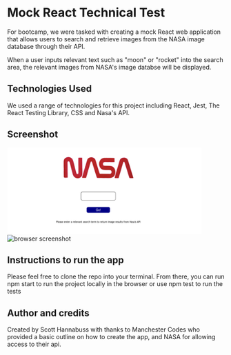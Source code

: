 <h1>
Mock React Technical Test 
</h1>
<p>
For bootcamp, we were tasked with creating a mock React web application that allows users to search and retrieve images from the NASA image database through their API.

When a user inputs relevant text such as "moon" or "rocket" into the search area, the relevant images from NASA's image databse will be displayed.

</p>
<h2> 
Technologies Used
</h2>
<p>
We used a range of technologies for this project including React, Jest, The React Testing Library, CSS and Nasa's API.
</p>
<h2>
Screenshot
</h2>
<img src='./images/Project-Screenshot.png' alt="browser screenshot" width='450px' height='200px'/>
<br>
<img src='./images/Project-Screenshot2.png' alt="browser screenshot" width='450px' height='200px'/>
<h2>
Instructions to run the app
</h2>
<p>
Please feel free to clone the repo into your terminal. From there, you can run npm start to run the project locally in the browser or use npm test to run the tests 
</p>
<h2>
Author and credits 
</h2>
<p>
Created by Scott Hannabuss with thanks to Manchester Codes who provided a basic outline on how to create the app, and NASA for allowing access to their api. 
</p>

